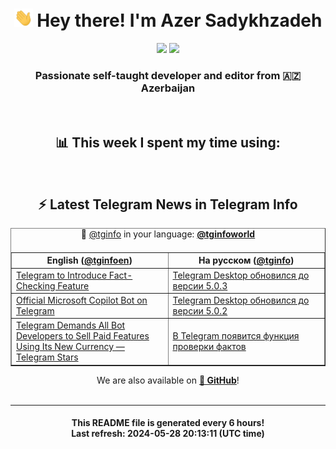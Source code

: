 <div align="center">
	<div>
		<h1>
      <img src="./assets/hi.gif" width="30px"> Hey there! I'm Azer Sadykhzadeh
    </h1>
    <img height="18" src="https://komarev.com/ghpvc/?username=sadykhzadeh&label=Views&color=2081c1&style=flat-square" />
		<a href="https://wakatime.com/Azer"> <img height="18" src="https://wakatime.com/badge/user/f80ae27a-c328-426f-a381-bc84136e2dd6.svg" /> </a>
    <h3>
      Passionate self-taught developer and editor from 🇦🇿 Azerbaijan
    </h3>
  </div>
  <br>

<h2>📊 This week I spent my time using:</h2>

<!--START_SECTION:waka-->
<!--END_SECTION:waka-->

<br>

<h2>⚡️ Latest Telegram News in Telegram Info</h2>
  <table border>
		<tr>
			<th width="50%">English (<a href="https://t.me/tginfoen">@tginfoen</a>)</th>
			<th>На русском (<a href="https://t.me/tginfo">@tginfo</a>)</th>
		</tr>
		<caption>🚩 <a href="https://t.me/tginfo">@tginfo</a> in your language: <a href="https://t.me/tginfoworld"><b>@tginfoworld</b></a><caption/>
  <tr><td><a href="https://t.me/tginfoen/1920">Telegram to Introduce Fact-Checking Feature</a></td>
    <td><a href="https://t.me/tginfo/4026">Telegram Desktop обновился до версии 5.0.3</a></td></tr><tr><td><a href="https://t.me/tginfoen/1919">Official Microsoft Copilot Bot on Telegram</a></td>
    <td><a href="https://t.me/tginfo/4025">Telegram Desktop обновился до версии 5.0.2</a></td></tr><tr><td><a href="https://t.me/tginfoen/1918">Telegram Demands All Bot Developers to Sell Paid Features Using Its New Currency — Telegram Stars</a></td>
    <td><a href="https://t.me/tginfo/4024">В Telegram появится функция проверки фактов</a></td></tr>
</table>
We are also available on <a href="https://github.com/tginfo"><b>🐙 GitHub</b></a>!
</div>

<br>
<hr>
<h4 align="center">This README file is generated <b>every 6 hours</b>!</br>Last refresh: <b>2024-05-28 20:13:11 (UTC time)</b></h4>
